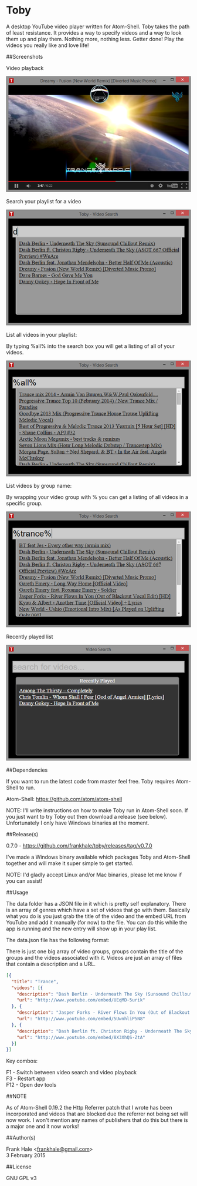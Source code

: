 Toby
====

A desktop YouTube video player written for Atom-Shell. Toby takes the path of 
least resistance. It provides a way to specify videos and a way to look them up 
and play them. Nothing more, nothing less. Getter done! Play the videos you 
really like and love life!

##Screenshots

Video playback

<img src="screenshots/toby-video-playback.png" alt="Video Playback"/>

Search your playlist for a video

<img src="screenshots/toby-video-search.png" alt="Video Selection"/>

List all videos in your playlist:

By typing %all% into the search box you will get a listing of all of your
videos.

<img src="screenshots/toby-video-search-all.png" alt="Video Selection - List All"/>

List videos by group name:

By wrapping your video group with % you can get a listing of all videos in a
specific group.

<img src="screenshots/toby-video-search-by-group.png" alt="Video Selection - List By Group"/>

Recently played list

<img src="screenshots/toby-recently-played.png" alt="Recently Played List"/>

##Dependencies

If you want to run the latest code from master feel free. Toby requires
Atom-Shell to run.

Atom-Shell: https://github.com/atom/atom-shell

NOTE: I'll write instructions on how to make Toby run in Atom-Shell soon. If 
you just want to try Toby out then download a release (see below). 
Unfortunately I only have Windows binaries at the moment.

##Release(s)

0.7.0 - https://github.com/frankhale/toby/releases/tag/v0.7.0

I've made a Windows binary available which packages Toby and Atom-Shell 
together and will make it super simple to get started.

NOTE: I'd gladly accept Linux and/or Mac binaries, please let me know if you 
can assist!

##Usage

The data folder has a JSON file in it which is pretty self explanatory. There 
is an array of genres which have a set of videos that go with them. Basically 
what you do is you just grab the title of the video and the embed URL from 
YouTube and add it manually (for now) to the file. You can do this while the 
app is running and the new entry will show up in your play list.

The data.json file has the following format:

There is just one big array of video groups, groups contain the title of the 
groups and the videos associated with it. Videos are just an array of files 
that contain a description and a URL.

```json
[{  
  "title": "Trance",
  "videos": [{
    "description": "Dash Berlin - Underneath The Sky (Sunsound Chillout Remix)",
    "url": "http://www.youtube.com/embed/UEqMD-5urik"
  }, {
    "description": "Jasper Forks - River Flows In You (Out of Blackout Vocal Edit) [HD]",
    "url": "http://www.youtube.com/embed/5UwnhliP5N8"
  }, {
    "description": "Dash Berlin ft. Christon Rigby - Underneath The Sky (ASOT 667 Official Preview) #WeAre",
    "url": "http://www.youtube.com/embed/8X3XhQS-ZtA"
  }]
}]
```

Key combos:

F1 - Switch between video search and video playback  
F3 - Restart app  
F12 - Open dev tools

##NOTE

As of Atom-Shell 0.19.2 the Http Referrer patch that I wrote has been 
incorporated and videos that are blocked due the referrer not being set will 
now work. I won't mention any names of publishers that do this but there is a 
major one and it now works!

##Author(s)

Frank Hale &lt;frankhale@gmail.com&gt;  
3 February 2015

##License

GNU GPL v3
